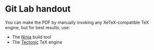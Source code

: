 Git Lab handout
===============

You can make the PDF by manually invoking any XeTeX-compatible TeX engine, but
for best results, use:

- The [Ninja](https://ninja-build.org/) build tool
- The [Tectonic](https://tectonic-typesetting.github.io/en-US/) TeX engine
